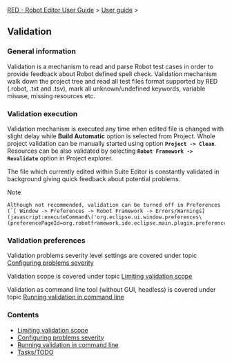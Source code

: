[RED - Robot Editor User Guide](..\\) > [User guide](user_guide.md) >

## Validation

### General information

Validation is a mechanism to read and parse Robot test cases in order to
provide feedback about Robot defined spell check. Validation mechanism walk
down the project tree and read all test files format supported by RED (.robot,
.txt and .tsv), mark all unknown/undefined keywords, variable misuse, missing
resources etc.  

### Validation execution

Validation mechanism is executed any time when edited file is changed with
slight delay while **Build Automatic** option is selected from Project. Whole
project validation can be manually started using option **`Project ->
Clean`**.  
Resources can be also validated by selecting **`Robot Framework ->
Revalidate`** option in Project explorer.  

The file which currently edited within Suite Editor is constantly validated in
background giving quick feedback about potential problems.

Note

    Although not recommended, validation can be turned off in Preferences (`[ Window -> Preferences -> Robot Framework -> Errors/Warnings](javascript:executeCommand\('org.eclipse.ui.window.preferences\(preferencePageId=org.robotframework.ide.eclipse.main.plugin.preferences.validation\)'\))`). 

### Validation preferences

Validation problems severity level settings are covered under topic
[Configuring problems severity](validation/validation_preferences.md)

Validation scope is covered under topic [Limiting validation
scope](validation/scope.md)

Validation as command line tool (without GUI, headless) is covered under topic
[Running validation in command line](validation/headless.md)

### Contents

  * [Limiting validation scope](validation\\scope.md)
  * [Configuring problems severity](validation\\validation_preferences.md)
  * [Running validation in command line](validation\\headless.md)
  * [Tasks/TODO](validation\\tasks.md)

